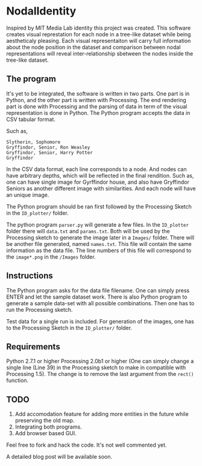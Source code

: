 NodalIdentity
=============

Inspired by MIT Media Lab identity this project was created. This software creates visual represtation for each node in a tree-like dataset while being aestheticaly pleasing. Each visual representaiton will carry full information about the node position in the dataset and comparison between nodal representations will reveal inter-relationship sbetween the nodes inside the tree-like dataset.

The program
-----------
It's yet to be integrated, the software is written in two parts. One part is in Python, and the other part is written with Processing. The end rendering part is done with Processing and the parsing of data in term of the visual representation is done in Python. The Python program accepts the data in CSV tabular format.

Such as,
```
Slytherin, Sophomore
Gryffindor, Senior, Ron Weasley
Gryffindor, Senior, Harry Potter
Gryffindor
```

In the CSV data format, each line corresponds to a node. And nodes can have arbitrary depths, which will be reflected in the final rendition. Such as, one can have single image for Gyrffindor house, and also have Gryffindor Seniors as another different image with similarities. And each node will have an unique image.

The Python program should be ran first followed by the Processing Sketch in the ```ID_plotter/``` folder.

The python program ```parser.py``` will generate a few files. In the ```ID_plotter``` folder there will ```data.txt``` and ```params.txt```. Both will be used by the Processing sketch to generate the image later in a ```Images/``` folder. There will be another file generated, named ```names.txt```. This file will contain the same information as the data file. The line numbers of this file will correspond to the ```image*.png``` in the ```/Images``` folder.

Instructions
------------
The Python program asks for the data file filename. One can simply press ENTER and let the sample dataset work. There is also Python program to generate a sample data-set with all possible combinations. Then one has to run the Processing sketch.

Test data for a single run is included. For generation of the images, one has to the Processing Sketch in the ```ID_plotter/``` folder.

Requirements
------------
Python 2.7.1 or higher
Processing 2.0b1 or higher (One can simply change a single line (Line 39) in the Processing sketch to make in compatible with Processing 1.5). The change is to remove the last argument from the ```rect()``` function.

TODO
----
1. Add accomodation feature for adding more entities in the future while preserving the old map.
2. Integrating both programs.
3. Add browser based GUI.

Feel free to fork and hack the code. It's not well commented yet.

A detailed blog post will be available soon.